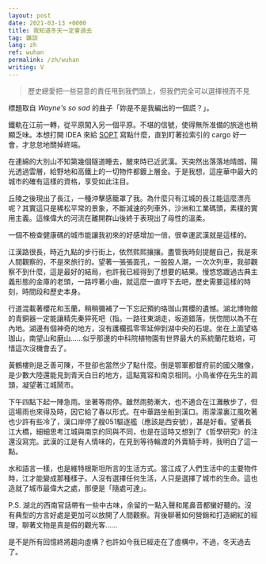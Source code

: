 ```yaml
---
layout: post
date: 2021-03-13 +0000
title: 我知道冬天一定會過去
tag: 雜談
lang: zh
ref: wuhan
permalink: /zh/wuhan
writing: V
---
```


>  歷史總愛把一些惡意的責任甩到我們頭上，但我們完全可以選擇視而不見

標題取自 *Wayne's so sad* 的曲子「妳是不是我編出的一個謊？」。

鐵軌在江前一轉，從平原闖入另一個平原。不堪的信號，使得無所准備的旅途也稍顯乏味。本想打開 IDEA 來給 [SOPT][1] 寫點什麼，直到盯著拉索引的 cargo 好一會，才怠怠地關掉終端。

在連綿的大別山不知第幾個隧道睡去，醒來時已近武漢。天突然出落落地晴朗，陽光透過雲層，給野地和高鐵上的一切物件都鍍上層金。于是我想，這座華中最大的城市的確有這樣的資格，享受如此注目。

丘陵之後現出了長江，一種沖擊感籠罩了我。為什麼只有江城的長江能這麼漂亮呢？其實這只是稀松平常的景象，不斷減速的列車外，沙洲和工業碼頭，素樸的實用主義。這條偉大的河流在離開群山後終于表現出了母性的溫柔。

一個不檢查健康碼的城市能讓我初來的好感增加一倍，很幸運武漢就是這樣的。

江漢路很長，時近九點的步行街上，依然熙熙攘攘。盡管我時刻提醒自己，我是來人間觀察的，不是來旅行的。望著一張張面孔，一股股人潮，一次次列車，我卻觀察不到什麼，這是最好的結局，也許我已經得到了想要的結果。慢悠悠踱過古典主義形態的金庫的老頭，一路哼著小曲，就這麼一直哼下去吧，歷史需要這樣的時刻，時間段和歷史本身。

行道混載著櫻花和玉蘭，稍稍彌補了一下忘記預約珞珈山賞櫻的遺憾。湖北博物館的青銅器一定能讓精先秦猝死吧（指。一路往東湖走，坂道錯落，恍惚間以為不在內地。湖邊有個神奇的地方，沒有護欄孤零零延伸到湖中央的石堤。坐在上面望珞珈山，南望山和磨山……似乎那邊的中科院植物園有世界最大的系統蘭花栽培，可惜這次沒機會去了。

黃鶴樓則是乏善可陳，不登卻也當然少了點什麼。倒是鄂軍都督府前的國父雕像，是少數大陸還能見到青天白日的地方，這點寬容和南京相同。小鳥雀停在先生的肩頭，凝望著江城鬧市。

下午四點下起一陣急雨。坐著等雨停。雖然雨勢漸大，也不適合在江灘散步了，但這場雨也來得及時，因它給了春以形式。在中華路坐船到漢口。雨濛濛裏江風吹著也少許有些冷了，漢口岸停了艘051驅逐艦（應該是西安號），甚是好看。望著長江大橋，細細思考江城與南京的同與不同，也是在這時又想到了《哲學研究》的注還沒寫完。武漢的江是有人情味的，在見到等待輪渡的外賣騎手時，我明白了這一點。

水和語言一樣，也是維特根斯坦所言的生活方式。當江成了人們生活中的主要物件時，江才能變成那種樣子。人沒有選擇任何生活，人只是選擇了城市的生命。這也造就了城市最偉大之處，那便是「隨處可達」。


P.S. 湖北的西南官話帶有一些中古味，余留的一點入聲和尾鼻音都蠻好聽的。沒有典型的方言好處是更加可以放開了人間觀察。背後聊著如何營銷和打造網紅的經理，聊著文物是真是假的觀光客……


是不是所有回憶終將趨向虛構？也許如今我已經走在了虛構中，不過，冬天過去了。

[1]:	https://github.com/njupt-nyr/sopt
